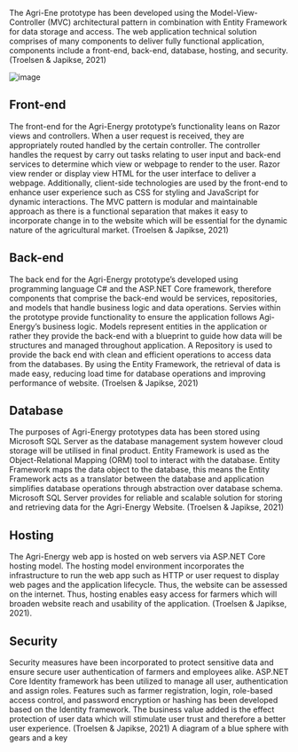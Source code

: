 The Agri-Ene prototype has been developed using the Model-View-Controller (MVC) architectural pattern in combination with Entity Framework for data storage and access.  The web application technical solution comprises of many components to deliver fully functional application, components include a front-end, back-end, database, hosting, and security. (Troelsen & Japikse, 2021) 

![image](https://github.com/user-attachments/assets/ad999f14-c608-4595-9a18-e6b5d9e34319)
## Front-end
The front-end for the Agri-Energy prototype’s functionality leans on Razor views and controllers. When a user request is received, they are appropriately routed handled by the certain controller. The controller handles the request by carry out tasks relating to user input and back-end services to determine which view or webpage to render to the user. Razor view render or display view HTML for the user interface to deliver a webpage. Additionally, client-side technologies are used by the front-end to enhance user experience such as CSS for styling and JavaScript for dynamic interactions. The MVC pattern is modular and maintainable approach as there is a functional separation that makes it easy to incorporate change in to the website which will be essential for the dynamic nature of the agricultural market. (Troelsen & Japikse, 2021)  

## Back-end
The back end for the Agri-Energy prototype’s developed using programming language C# and the ASP.NET Core framework, therefore components that comprise the back-end would be services, repositories, and models that handle business logic and data operations. Servies within the prototype provide functionality to ensure the application follows Agi-Energy’s business logic. Models represent entities in the application or rather they provide the back-end with a blueprint to guide how data will be structures and managed throughout application. A Repository is used to provide the back end with clean and efficient operations to access data from the databases. By using the Entity Framework, the retrieval of data is made easy, reducing load time for database operations and improving performance of website. (Troelsen & Japikse, 2021) 

## Database
The purposes of Agri-Energy prototypes data has been stored using Microsoft SQL Server as the database management system however cloud storage will be utilised in final product. Entity Framework is used as the Object-Relational Mapping (ORM) tool to interact with the database. Entity Framework maps the data object to the database, this means the Entity Framework acts as a translator between the database and application simplifies database operations through abstraction over database schema. Microsoft SQL Server provides for reliable and scalable solution for storing and retrieving data for the Agri-Energy Website. (Troelsen & Japikse, 2021) 

## Hosting
The Agri-Energy web app is hosted on web servers via ASP.NET Core hosting model. The hosting model environment incorporates the infrastructure to run the web app such as HTTP or user request to display web pages and the application lifecycle. Thus, the website can be assessed on the internet. Thus, hosting enables easy access for farmers which will broaden website reach and usability of the application. (Troelsen & Japikse, 2021). 

## Security
Security measures have been incorporated to protect sensitive data and ensure secure user authentication of farmers and employees alike.  ASP.NET Core Identity framework has been utilized to manage all user, authentication and assign roles. Features such as farmer registration, login, role-based access control, and password encryption or hashing has been developed based on the Identity framework. The business value added is the effect protection of user data which will stimulate user trust and therefore a better user experience. (Troelsen & Japikse, 2021) A diagram of a blue sphere with gears and a key

